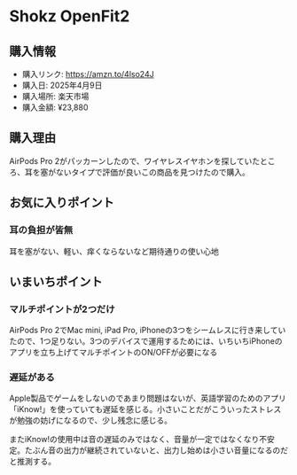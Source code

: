 # Shokz OpenFit2
## 購入情報
- 購入リンク: <https://amzn.to/4lso24J>
- 購入日: 2025年4月9日
- 購入場所: 楽天市場
- 購入金額: ¥23,880
## 購入理由
AirPods Pro 2がパッカーンしたので、ワイヤレスイヤホンを探していたところ、耳を塞がないタイプで評価が良いこの商品を見つけたので購入。

## お気に入りポイント
### 耳の負担が皆無
耳を塞がない、軽い、痒くならないなど期待通りの使い心地
## いまいちポイント
### マルチポイントが2つだけ
AirPods Pro 2でMac mini, iPad Pro, iPhoneの3つをシームレスに行き来していたので、1つ足りない。3つのデバイスで運用するためには、いちいちiPhoneのアプリを立ち上げてマルチポイントのON/OFFが必要になる
### 遅延がある
Apple製品でゲームをしないのであまり問題はないが、英語学習のためのアプリ「iKnow!」を使っていても遅延を感じる。小さいことだがこういったストレスが勉強の妨げになるので、少し残念に感じる。

またiKnow!の使用中は音の遅延のみではなく、音量が一定ではなくなり不安定。たぶん音の出力が継続されていないと、出力し始めは小さい音量になるのだと推測する。